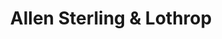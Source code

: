 ---
title: "Allen Sterling & Lothrop"
url: /falmouth/allen-sterling-and-lothrop/
shop: garden centre
---